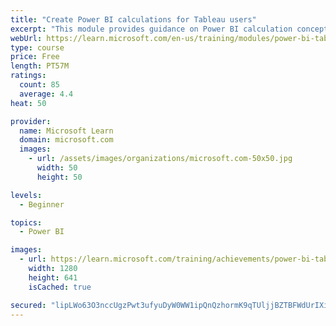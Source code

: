 ```yaml
---
title: "Create Power BI calculations for Tableau users"
excerpt: "This module provides guidance on Power BI calculation concepts, and how to create and edit calculations."
webUrl: https://learn.microsoft.com/en-us/training/modules/power-bi-tableau-calculations/
type: course
price: Free
length: PT57M
ratings:
  count: 85
  average: 4.4
heat: 50

provider:
  name: Microsoft Learn
  domain: microsoft.com
  images:
    - url: /assets/images/organizations/microsoft.com-50x50.jpg
      width: 50
      height: 50

levels:
  - Beginner

topics:
  - Power BI

images:
  - url: https://learn.microsoft.com/training/achievements/power-bi-tableau-calculations-social.png
    width: 1280
    height: 641
    isCached: true

secured: "lipLWo63O3nccUgzPwt3ufyuDyW0WW1ipQnQzhormK9qTUljjBZTBFWdUrIXiHK4sCEWAsv0WGn87WR2XJKKvw6XkZ6+1siH1RVOXj1z8XALD+jiK+QBuHZEd5lR6jg+M1n7h+1Argnt3AE3+aDHuGcUCUIhd1SzEdQPvWQXyhsRohTopcZ3+zc3EHYegwIGBfCryErP5yLJWtBfC+ThalXsn5boJSCARBk2tgOEslFGokY4lsxDhBHLOsd8RS1Mccl48Z3TbfITrbe6izPS23E2+4aoRVhhpqiR8t6QYsk1XG0jJkkFf/FN2UT5tz1nL3ccSXBVXbIReWzGjgCNqNbiV0a0pjISt0mU5FfiaWPOmCutQ+mTLYiZyXvqf1+nwUr5ei6xn/Vx5d6fjcbExWaOB5Cbp4cQeJODc3g5vB4=;lDhddm28HqEa3Ff9VoNwqQ=="
---
```


